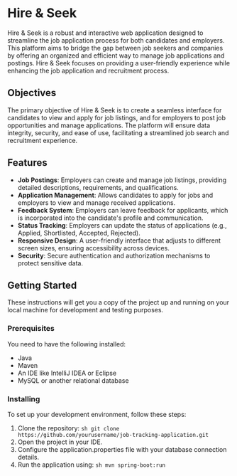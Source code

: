 # Hire & Seek

Hire & Seek is a robust and interactive web application designed to streamline the job application process for both candidates and employers. This platform aims to bridge the gap between job seekers and companies by offering an organized and efficient way to manage job applications and postings. Hire & Seek focuses on providing a user-friendly experience while enhancing the job application and recruitment process.

## Objectives

The primary objective of Hire & Seek is to create a seamless interface for candidates to view and apply for job listings, and for employers to post job opportunities and manage applications. The platform will ensure data integrity, security, and ease of use, facilitating a streamlined job search and recruitment experience.

## Features

- **Job Postings**: Employers can create and manage job listings, providing detailed descriptions, requirements, and qualifications.
- **Application Management**: Allows candidates to apply for jobs and employers to view and manage received applications.
- **Feedback System**: Employers can leave feedback for applicants, which is incorporated into the candidate's profile and communication.
- **Status Tracking**: Employers can update the status of applications (e.g., Applied, Shortlisted, Accepted, Rejected).
- **Responsive Design**: A user-friendly interface that adjusts to different screen sizes, ensuring accessibility across devices.
- **Security**: Secure authentication and authorization mechanisms to protect sensitive data.

## Getting Started

These instructions will get you a copy of the project up and running on your local machine for development and testing purposes.

### Prerequisites

You need to have the following installed:
- Java
- Maven
- An IDE like IntelliJ IDEA or Eclipse
- MySQL or another relational database

### Installing

To set up your development environment, follow these steps:

1. Clone the repository:
   ```sh git clone https://github.com/yourusername/job-tracking-application.git```
2. Open the project in your IDE.
3. Configure the application.properties file with your database connection details.
4. Run the application using:
   ```sh mvn spring-boot:run```

